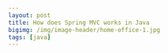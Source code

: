 ```yaml
---
layout: post
title: How does Spring MVC works in Java
bigimg: /img/image-header/home-office-1.jpg
tags: [java]
---
```


